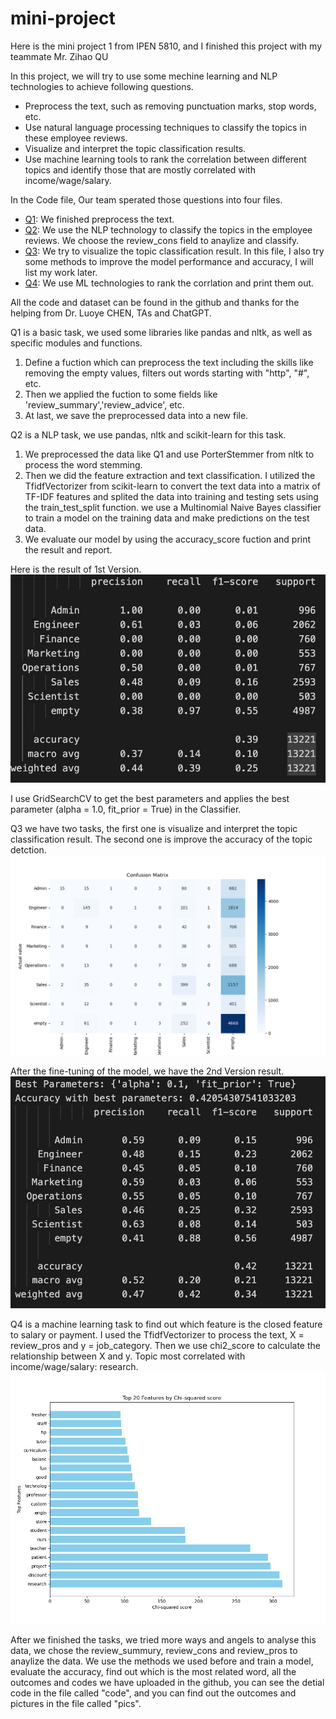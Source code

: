 # mini-project

Here is the mini project 1 from IPEN 5810, and I finished this project with my teammate Mr. Zihao QU

In this project, we will try to use some mechine learning and NLP technologies to achieve following questions.

* Preprocess the text, such as removing punctuation marks, stop words, etc.
* Use natural language processing techniques to classify the topics in these employee reviews.
* Visualize and interpret the topic classification results.
* Use machine learning tools to rank the correlation between different topics and identify those that are mostly correlated with income/wage/salary.

In the Code file, Our team sperated those questions into four files.
* [Q1](https://github.com/TianchuangBAI/mini-project/blob/72617f78ce8f539e58f2a6dc60cbbc218b3f8ac7/code/Q1.py): We finished preprocess the text.
* [Q2](https://github.com/TianchuangBAI/mini-project/blob/72617f78ce8f539e58f2a6dc60cbbc218b3f8ac7/code/Q2.py): We use the NLP technology to classify the topics in the employee reviews. We choose the review_cons field to anaylize and classify.
* [Q3](https://github.com/TianchuangBAI/mini-project/blob/72617f78ce8f539e58f2a6dc60cbbc218b3f8ac7/code/Q3.py): We try to visualize the topic classification result. In this file, I also try some methods to improve the model performance and accuracy, I will list my work later.
* [Q4](https://github.com/TianchuangBAI/mini-project/blob/72617f78ce8f539e58f2a6dc60cbbc218b3f8ac7/code/Q4.py): We use ML technologies to rank the corrlation and print them out.

All the code and dataset can be found in the github and thanks for the helping from Dr. Luoye CHEN, TAs and ChatGPT.


Q1 is a basic task, we used some libraries like pandas and nltk, as well as specific modules and functions. 
1. Define a fuction which can preprocess the text including the skills like removing the empty values, filters out words starting with "http", "#", etc.
2. Then we applied the fuction to some fields like 'review_summary','review_advice', etc.
3. At last, we save the preprocessed data into a new file.


Q2 is a NLP task, we use pandas, nltk and scikit-learn for this task.
1. We preprocessed the data like Q1 and use PorterStemmer from nltk to process the word stemming.
2. Then we did the feature extraction and text classification. I utilized the TfidfVectorizer from scikit-learn to convert the text data into a matrix of TF-IDF features and splited the data into training and testing sets using the train_test_split function. we use a Multinomial Naive Bayes classifier to train a model on the training data and make predictions on the test data.
3. We evaluate our model by using the accuracy_score fuction and print the result and report.

Here is the result of 1st Version.
![result](https://github.com/TianchuangBAI/mini-project/blob/ce5228d9fb706454e05fa9267fc573eccf5f4dc0/pics/Q2.jpg)

I use GridSearchCV to get the best parameters and applies the best parameter (alpha = 1.0, fit_prior = True) in the Classifier.

Q3 we have two tasks, the first one is visualize and interpret the topic classification result. The second one is improve the accuracy of the topic detction.
![result](https://github.com/TianchuangBAI/mini-project/blob/14181767d9826b09ccb718b8d2edcf91308c4a7a/pics/Q3.png)

After the fine-tuning of the model, we have the 2nd Version result.
![result](https://github.com/TianchuangBAI/mini-project/blob/383ce87fd95de593afb433fc212d9dedfc465475/pics/Q4.jpg)

Q4 is a machine learning task to find out which feature is the closed feature to salary or payment.
I used the TfidfVectorizer to process the text, X = review_pros and y = job_category.
Then we use chi2_score to calculate the relationship between X and y. Topic most correlated with income/wage/salary: research.
![result](https://github.com/TianchuangBAI/mini-project/blob/3be059149bd6fd181320654fba210445c09909db/pics/Q5.png)


After we finished the tasks, we tried more ways and angels to analyse this data, we chose the review_summury, review_cons and review_pros to anaylize the data.
We use the methods we used before and train a model, evaluate the accuracy, find out which is the most related word, all the outcomes and codes we have uploaded in the github, you can see the detial code in the file called "code", and you can find out the outcomes and pictures in the file called "pics".
